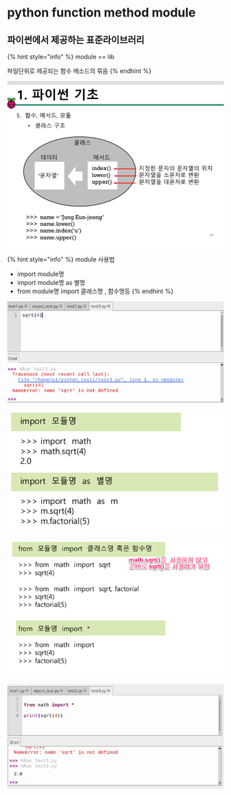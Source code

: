 # python function method module

## 파이썬에서 제공하는 표준라이브러리

{% hint style="info" %}
module  ==  lib

파일단위로 제공되는 함수 메소드의 묶음
{% endhint %}

![&#xBA54;&#xC11C;&#xB4DC; &#xC0AC;&#xC6A9;&#xBC29;&#xBC95;](../../.gitbook/assets/image%20%2810%29.png)

{% hint style="info" %}
module 사용법

* import   module명 
* import   module명  as 별명
* from module명 import 클래스명 , 함수명등
{% endhint %}

![error ](../../.gitbook/assets/image%20%283%29.png)

![import &#xBAA8;&#xB4C8;&#xBA85;](../../.gitbook/assets/image%20%282%29.png)

![](../../.gitbook/assets/image%20%287%29.png)

![&#xBAA8;&#xB4C8;&#xBA85;&#xC744; &#xC0AC;&#xC6A9;&#xD558;&#xC9C0; &#xC54A;&#xACE0; &#xD568;&#xC218;&#xBA85;&#xC744; &#xACE7;&#xB2E4;&#xB85C; &#xC0AC;&#xC6A9;&#xD55C; &#xC608;](../../.gitbook/assets/image%20%286%29.png)



